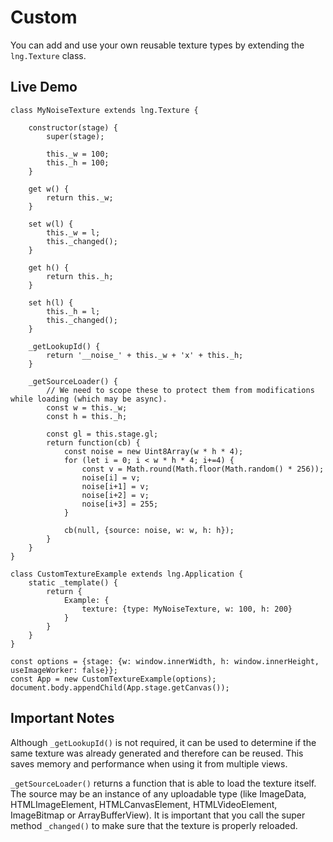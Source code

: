 # Custom


You can add and use your own reusable texture types by extending the `lng.Texture` class.

## Live Demo


```
class MyNoiseTexture extends lng.Texture {

    constructor(stage) {
        super(stage);

        this._w = 100;
        this._h = 100;
    }

    get w() {
        return this._w;
    }

    set w(l) {
        this._w = l;
        this._changed();
    }

    get h() {
        return this._h;
    }

    set h(l) {
        this._h = l;
        this._changed();
    }

    _getLookupId() {
        return '__noise_' + this._w + 'x' + this._h;
    }

    _getSourceLoader() {
        // We need to scope these to protect them from modifications while loading (which may be async).
        const w = this._w;
        const h = this._h;

        const gl = this.stage.gl;
        return function(cb) {
            const noise = new Uint8Array(w * h * 4);
            for (let i = 0; i < w * h * 4; i+=4) {
                const v = Math.round(Math.floor(Math.random() * 256));
                noise[i] = v;
                noise[i+1] = v;
                noise[i+2] = v;
                noise[i+3] = 255;
            }

            cb(null, {source: noise, w: w, h: h});
        }
    }
}

class CustomTextureExample extends lng.Application {
    static _template() {
        return {
            Example: {
                texture: {type: MyNoiseTexture, w: 100, h: 200}
            }
        }
    }
}

const options = {stage: {w: window.innerWidth, h: window.innerHeight, useImageWorker: false}};
const App = new CustomTextureExample(options);
document.body.appendChild(App.stage.getCanvas());
```

## Important Notes


Although `_getLookupId()` is not required, it can be used to determine if the same texture was already generated and therefore can be reused. This saves memory and performance when using it from multiple views.


`_getSourceLoader()` returns a function that is able to load the texture itself. The source may be an instance of any uploadable type (like ImageData, HTMLImageElement, HTMLCanvasElement, HTMLVideoElement, ImageBitmap or ArrayBufferView). It is important that you call the super method `_changed()` to make sure that the texture is properly reloaded.
